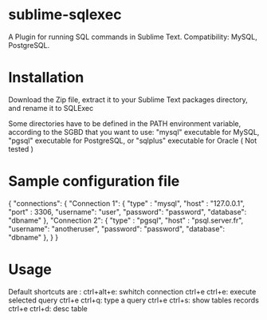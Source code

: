 sublime-sqlexec
===============

A Plugin for running SQL commands in Sublime Text.
Compatibility: MySQL, PostgreSQL.

# Installation
Download the Zip file, extract it to your Sublime Text packages directory, and rename it to SQLExec
  
Some directories have to be defined in the PATH environment variable, according to the SGBD that you want to use: "mysql" executable for MySQL, "pgsql" executable for PostgreSQL, or "sqlplus" executable for Oracle ( Not tested )

# Sample configuration file
{
    "connections": {
        "Connection 1": {
            "type"    : "mysql",
            "host"    : "127.0.0.1",
            "port"    : 3306,
            "username": "user",
            "password": "password",
            "database": "dbname"
        },
        "Connection 2": {
            "type"    : "pgsql",
            "host"    : "psql.server.fr",
            "username": "anotheruser",
            "password": "password",
            "database": "dbname"
        },
    }
}

# Usage
Default shortcuts are :
ctrl+alt+e: swhitch connection
ctrl+e ctrl+e: execute selected query
ctrl+e ctrl+q: type a query
ctrl+e ctrl+s: show tables records
ctrl+e ctrl+d: desc table